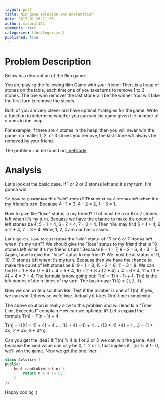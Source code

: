 ```yaml
---
layout: post
title: Nim game solution and explanation
date: 2017-02-26 11:36
author: mazong1123
comments: true
categories: [Uncategorized]
published: true
---
```


# Problem Description

Below is a description of the Nim game:


You are playing the following Nim Game with your friend: There is a heap of stones on the table, each time one of you take turns to remove 1 to 3 stones. The one who removes the last stone will be the winner. You will take the first turn to remove the stones.

Both of you are very clever and have optimal strategies for the game. Write a function to determine whether you can win the game given the number of stones in the heap.

For example, if there are 4 stones in the heap, then you will never win the game: no matter 1, 2, or 3 stones you remove, the last stone will always be removed by your friend.


The problem can be found on [LeetCode](https://leetcode.com/problems/nim-game)

# Analysis

Let's look at the basic case. If 1 or 2 or 3 stones left and it's my turn, I'm gonna win.

So how to guarantee this "win" status? That must be 4 stones left when it's my friend's turn. Because 4 - 1 = 3, 4 - 2 = 2, 4 - 3 = 1. 

How to give the "lose" status to my friend? That must be 5 or 6 or 7 stones left when it's my turn. Becuase we have the chance to make the count of left stones be 4: 5 - 1 = 4, 6 - 2 = 4, 7 - 3 = 4. Then You may find 5 = 1 + 4, 6 = 2 + 4, 7 = 3 + 4. Wow, 1, 2, 3 are our basic cases.

Let's go on. How to guarantee the "win" status of "5 or 6 or 7 stones left when it's my turn"? We should give the "lose" status to my friend that is "8 stones left when it's my friend's turn".Because 8 - 1 = 7, 8 - 2 = 6, 8 - 3 = 5. Again, how to give the "lose" status to my friend? We must be at status of 9, 10, 11 stones left when it's my turn. Because then we have the chance to make the count of left stones be 8: 9 - 1 = 8, 10 - 2 = 8, 11 - 3 = 8. We can find 9 = 1 + 8 = (1 + 4) + 4 = 5 + 4, 10 = 2 + 8 = (2 + 4) + 4 = 6 + 4, 11 = (3 + 4) + 4 = 7 + 4. The formula is now going out: T(n) = T(n - 1) + 4. T(n) is the left stones of the n times of my turn. The basic case T(0) = {1, 2, 3}.

Now we can write a solution like: Test if the number is one of T(n). If yes, we can win. Otherwise we'd lose. Actually it takes O(n) time complexity.

The above solution is really slow to this problem and will lead to a "Time Limit Exceeded" complain.How can we optimize it? Let's expand the formula T(n) = T(n - 1) + 4:

T(n) = {(((1 + 4) + 4) + 4 ..., ((2 + 4) +4) + 4 ..., ((3 + 4) +4) + 4 ...}
     = {1 + 4*n, 2 + 4*n, 3 + 4*n}

Can you get the idea? If T(n) % 4 is 1 or 2 or 3, we can win the game. And beacuse the mod value can only be 0, 1, 2 or 3, that implies if T(n) % 4 != 0, we'll win the game. Now we get the one liner:

```cpp
class Solution {
public:
    bool canWinNim(int n) {
        return n % 4 != 0;
    }
};
```

Happy coding :)